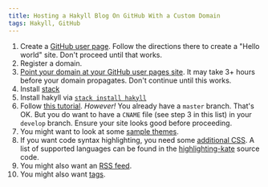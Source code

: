 ```yaml
---
title: Hosting a Hakyll Blog On GitHub With a Custom Domain
tags: Hakyll, GitHub
---
```


1. Create a [GitHub user page](https://pages.github.com/). Follow the
directions there to create a "Hello world" site. Don't proceed until
that works.
2. Register a domain.
3. [Point your domain at your GitHub user pages site](https://help.github.com/articles/setting-up-your-pages-site-repository/).
It may take 3+ hours before your domain propagates. Don't continue until
this works.
4. Install [stack](http://www.haskellstack.org)
5. Install hakyll via [`stack install hakyll`](https://jaspervdj.be/hakyll/tutorials/01-installation.html)
6. Follow [this tutorial](https://jaspervdj.be/hakyll/tutorials/github-pages-tutorial.html).
_However!_ You already have a `master` branch. That's OK. But you do want to
have a `CNAME` file (see step 3 in this list) in your `develop` branch. Ensure your site looks good before proceeding.
7. You might want to look at some
<a href="http://katychuang.com/hakyll-cssgarden/gallery/">sample
themes</a>.
8. If you want code syntax highlighting, you need some
<a href="https://www.jdreaver.com/posts/2014-06-22-math-programming-blog-hakyll.html">additional
CSS</a>. A list of supported languages can be found in the
<a href="https://github.com/jgm/highlighting-kate/tree/master/xml">highlighting-kate</a>
source code.
9. You might also want an <a href="https://thibaud.dauce.fr/posts/2015-11-15-rss-feed-with-hakyll.html">RSS
feed</a>.
10. You might also want <a href="http://javran.github.io/posts/2014-03-01-add-tags-to-your-hakyll-blog.html">tags</a>.
